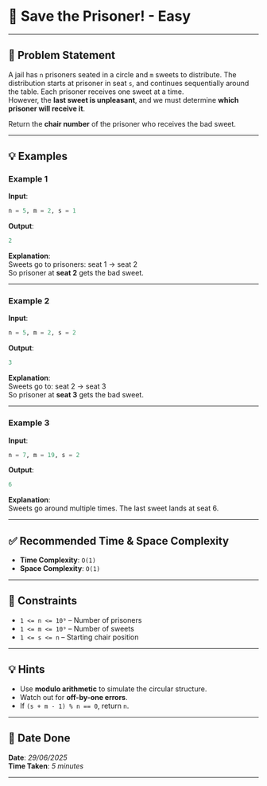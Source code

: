 
# 🧮 Save the Prisoner! - Easy

---

## 📌 Problem Statement

A jail has `n` prisoners seated in a circle and `m` sweets to distribute. The distribution starts at prisoner in seat `s`, and continues sequentially around the table. Each prisoner receives one sweet at a time.  
However, the **last sweet is unpleasant**, and we must determine **which prisoner will receive it**.

Return the **chair number** of the prisoner who receives the bad sweet.

---

## 💡 Examples

### Example 1

**Input**:
```python
n = 5, m = 2, s = 1
```

**Output**:
```python
2
```

**Explanation**:  
Sweets go to prisoners: seat 1 → seat 2  
So prisoner at **seat 2** gets the bad sweet.

---

### Example 2

**Input**:
```python
n = 5, m = 2, s = 2
```

**Output**:
```python
3
```

**Explanation**:  
Sweets go to: seat 2 → seat 3  
So prisoner at **seat 3** gets the bad sweet.

---

### Example 3

**Input**:
```python
n = 7, m = 19, s = 2
```

**Output**:
```python
6
```

**Explanation**:  
Sweets go around multiple times. The last sweet lands at seat 6.

---

## ✅ Recommended Time & Space Complexity

- **Time Complexity**: `O(1)`  
- **Space Complexity**: `O(1)`

---

## 📎 Constraints

- `1 <= n <= 10⁹` – Number of prisoners  
- `1 <= m <= 10⁹` – Number of sweets  
- `1 <= s <= n` – Starting chair position

---

## 💡 Hints

- Use **modulo arithmetic** to simulate the circular structure.
- Watch out for **off-by-one errors**.
- If `(s + m - 1) % n == 0`, return `n`.

---

## 📅 Date Done

**Date**: *29/06/2025*  
**Time Taken**: *5 minutes*

---
